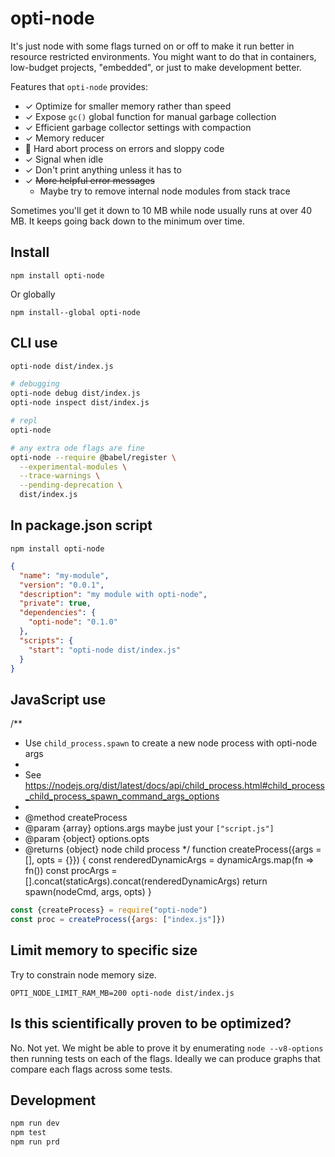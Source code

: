 
# opti-node

It's just node with some flags turned on or off to make it run better in resource restricted environments. You might want to do that in containers, low-budget projects, "embedded", or just to make development better.

Features that `opti-node` provides:

+ ✓ Optimize for smaller memory rather than speed
+ ✓ Expose `gc()` global function for manual garbage collection
+ ✓ Efficient garbage collector settings with compaction
+ ✓ Memory reducer
+ 🐛 Hard abort process on errors and sloppy code
+ ✓ Signal when idle
+ ✓ Don't print anything unless it has to
+ ✓ ~~More helpful error messages~~
  * Maybe try to remove internal node modules from stack trace

Sometimes you'll get it down to 10 MB while node usually runs at over 40 MB. It keeps going back down to the minimum over time.

## Install

`npm install opti-node`

Or globally

`npm install--global opti-node`

## CLI use

```sh
opti-node dist/index.js

# debugging
opti-node debug dist/index.js
opti-node inspect dist/index.js

# repl
opti-node

# any extra ode flags are fine
opti-node --require @babel/register \
  --experimental-modules \
  --trace-warnings \
  --pending-deprecation \
  dist/index.js
```

## In package.json script

`npm install opti-node`

```json
{
  "name": "my-module",
  "version": "0.0.1",
  "description": "my module with opti-node",
  "private": true,
  "dependencies": {
    "opti-node": "0.1.0"
  },
  "scripts": {
    "start": "opti-node dist/index.js"
  }
}
```

## JavaScript use

/**
 * Use `child_process.spawn` to create a new node process with opti-node args
 *
 * See https://nodejs.org/dist/latest/docs/api/child_process.html#child_process_child_process_spawn_command_args_options
 *
 * @method createProcess
 * @param {array} options.args maybe just your `["script.js"]`
 * @param {object} options.opts
 * @returns {object} node child process
 */
function createProcess({args = [], opts = {}}) {
  const renderedDynamicArgs = dynamicArgs.map(fn => fn())
  const procArgs = [].concat(staticArgs).concat(renderedDynamicArgs)
  return spawn(nodeCmd, args, opts)
}

```js
const {createProcess} = require("opti-node")
const proc = createProcess({args: ["index.js"]})
```

## Limit memory to specific size

Try to constrain node memory size.

`OPTI_NODE_LIMIT_RAM_MB=200 opti-node dist/index.js`

## Is this scientifically proven to be optimized?

No. Not yet. We might be able to prove it by enumerating `node --v8-options` then running tests on each of the flags. Ideally we can produce graphs that compare each flags across some tests.

## Development

```sh
npm run dev
npm test
npm run prd
```
